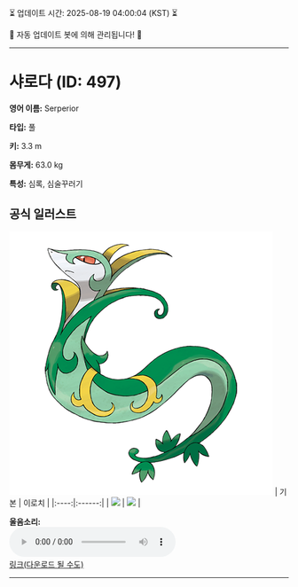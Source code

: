 
⏳ 업데이트 시간: 2025-08-19 04:00:04 (KST) ⏳

🤖 자동 업데이트 봇에 의해 관리됩니다! 🤖

---

# 샤로다 (ID: 497)
**영어 이름:** Serperior

**타입:** 풀

**키:** 3.3 m

**몸무게:** 63.0 kg

**특성:** 심록, 심술꾸러기

## 공식 일러스트
![](https://raw.githubusercontent.com/PokeAPI/sprites/master/sprites/pokemon/other/official-artwork/497.png)
| 기본 | 이로치 |
|:----:|:------:|
| <img src="http://play.pokemonshowdown.com/sprites/ani/serperior.gif" width="200"> | <img src="http://play.pokemonshowdown.com/sprites/ani-shiny/serperior.gif" width="200"> |

**울음소리:**<br><audio controls src="https://raw.githubusercontent.com/PokeAPI/cries/main/cries/pokemon/latest/497.ogg"></audio><br> [링크(다운로드 될 수도)](https://raw.githubusercontent.com/PokeAPI/cries/main/cries/pokemon/latest/497.ogg)


---
